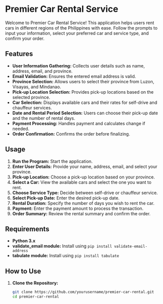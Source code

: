 # Premier Car Rental Service

Welcome to Premier Car Rental Service! This application helps users rent cars in different regions of the Philippines with ease. Follow the prompts to input your information, select your preferred car and service type, and confirm your order.

## Features

- **User Information Gathering:** Collects user details such as name, address, email, and province.
- **Email Validation:** Ensures the entered email address is valid.
- **Province Selection:** Allows users to select their province from Luzon, Visayas, and Mindanao.
- **Pick-up Location Selection:** Provides pick-up locations based on the selected province.
- **Car Selection:** Displays available cars and their rates for self-drive and chauffeur services.
- **Date and Rental Period Selection:** Users can choose their pick-up date and the number of rental days.
- **Payment Processing:** Handles payment and calculates change if needed.
- **Order Confirmation:** Confirms the order before finalizing.

## Usage

1. **Run the Program:** Start the application.
2. **Enter User Details:** Provide your name, address, email, and select your province.
3. **Pick-up Location:** Choose a pick-up location based on your province.
4. **Select a Car:** View the available cars and select the one you want to rent.
5. **Choose Service Type:** Decide between self-drive or chauffeur service.
6. **Select Pick-up Date:** Enter the desired pick-up date.
7. **Rental Duration:** Specify the number of days you wish to rent the car.
8. **Payment:** Enter the payment amount to process the transaction.
9. **Order Summary:** Review the rental summary and confirm the order.

## Requirements

- **Python 3.x**
- **validate_email module:** Install using `pip install validate-email-address`
- **tabulate module:** Install using `pip install tabulate`

## How to Use

1. **Clone the Repository:**
   ```bash
   git clone https://github.com/yourusername/premier-car-rental.git
   cd premier-car-rental
